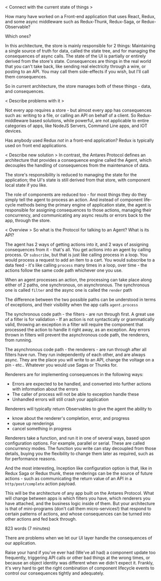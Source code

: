 < Connect with the current state of things >

How many have worked on a Front-end application that uses React, Redux,
and some async middleware such as Redux-Thunk, Redux-Saga, or Redux-Observable?

Which ones?

In this architecture, the store is mainly responsible for 2 things: Maintaining a single source of truth for data, called the state tree, and for managing the consequences of async calls. The state of the UI is partially or entirely derived from the store's state. Consequences are things in the real world that you can't take back, like sending real electricity through a wire, or posting to an API. You may call them side-effects if you wish, but I'll call them consequences.

So in current architecture, the store manages both of these things - data, and consequences.

< Describe problems with it >

Not every app requires a store - but almost every app has consequences such as: writing to a file, or calling an API on behalf of a client. So Redux-middleware based solutions, while powerful, are not applicable to entire categories of apps, like NodeJS Servers, Command Line apps, and IOT devices.

Has anybody used Redux _not_ in a front-end application?
Redux is typically used on front end applications.

< Describe new solution >
In contrast, the Antares Protocol defines an architecture that provides a consequence engine called the Agent, which decouples the handling of consequences from the maintenance of data.

The store's responsibility is reduced to managing the state for the application; the UI's state is still derived from that store, with component local state if you like.

The role of components are reduced too - for most things they do they simply tell the agent to process an action. And instead of component life-cycle methods being the primary engine of application state, the agent is responsible for assigning consequences to those actions, managing their concurrency, and communicating any async results or errors back to the app, through the store.

< Overview >
So what is the Protocol for talking to an Agent? What is its API?

The agent has 2 ways of getting actions into it, and 2 ways of assigning consequences from it - that's all. You get actions into an agent by calling process. Or `subscribe`, but that is just like calling process in a loop. You would process a request to add an item to a cart. You would subscribe to a data feed - it's like calling `process` many times in a loop, over time - the actions follow the same code path whichever one you use.

When an agent processes an action, the processing can take place along either of 2 paths, one synchronous, on asynchronous. The synchronous one is called `filter` and the async one is called the `render` path

The difference between the two possible paths can be understood in terms of exceptions, and their visibility when the app calls `agent.process`

The synchronous code path - the filters - are run through first. A great use of a filter is for validation - If an action is not syntactically or grammatically valid, throwing an exception in a filter will require the component that processed the action to handle it right away, as an exception. Any errors thrown in filters will prevent the asynchronous code path, the renderers, from running.

The asynchronous code path - the renderers - are run through after all filters have run. They run independently of each other, and are always async. They are the place you will write to an API, change the voltage on a pin - etc..  Whatever you would use Sagas or Thunks for.

Renderers are for implementing consequences in the following ways:

   - Errors are expected to be handled, and converted into further actions with information about the errors
   - The caller of process will not be able to exception handle these
   - Unhandled errors will still crash your application

Renderers will typically return Observables to give the agent the ability to
   - know about the renderer's completion, error, and progress
   - queue up renderings
   - cancel something in progress

Renderers take a function, and run it in one of several ways, based upon configuration options.
For example, parallel or serial. These are called concurrency modes. The function you write can stay decoupled from those details, buying you the flexibility to change them later as required, such as for performance reasons.

And the most interesting, Inception like configuration option is that, like in Redux Saga or Redux thunk, these renderings can be the source of future actions - such as communicating the return value of an API in a `http/post/complete` action payload.

This will be the architecture of any app built on the Antares Protocol. What will change between apps
is which filters you have, which renderers you have attached, and the business logic inside of them. But your architecture is that of mini-programs (don't call them micro-services!) that respond to certain patterns of actions, and whose consequences can be turned into other actions and fed back through.



823 words (7 minutes)


There are problems when we let our UI layer handle the consequences of our application.

Raise your hand if you've ever had (We've all had) a component update too frequently, triggering API calls or other bad things at the wrong times, or because an object identity was different when we didn't expect it. Frankly, it's very hard to get the right combination of component lifecycle events to control our consequences tightly and adequately.
